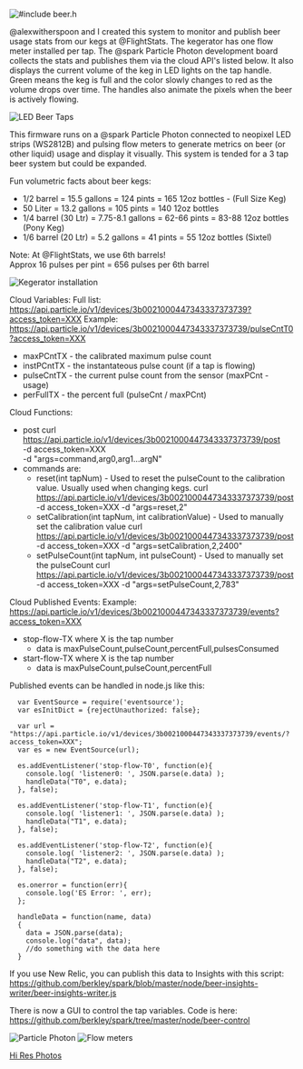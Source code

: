 ![#include beer.h](https://c1.staticflickr.com/1/712/22913838471_53f38de2da.jpg "Beer Nerds")

@alexwitherspoon and I created this system to monitor and publish beer usage stats from our kegs at @FlightStats.  The kegerator has one flow meter installed per tap.  The @spark Particle Photon development board collects the stats and publishes them via the cloud API's listed below.  It also displays the current volume of the keg in LED lights on the tap handle.  Green means the keg is full and the color slowly changes to red as the volume drops over time.  The handles also animate the pixels when the beer is actively flowing.  

![LED Beer Taps](https://c1.staticflickr.com/1/575/22510564369_e563be6be2.jpg "LED tap handles showing current volume by color.")

This firmware runs on a @spark Particle Photon connected to neopixel LED strips (WS2812B) and pulsing flow meters
to generate metrics on beer (or other liquid) usage and display it visually.  This
system is tended for a 3 tap beer system but could be expanded.

Fun volumetric facts about beer kegs:
  * 1/2 barrel = 15.5 gallons = 124 pints = 165 12oz bottles - (Full Size Keg)
  * 50 Liter = 13.2 gallons = 105 pints = 140 12oz bottles
  * 1/4 barrel (30 Ltr) = 7.75-8.1 gallons = 62-66 pints = 83-88 12oz bottles (Pony Keg)
  * 1/6 barrel (20 Ltr) = 5.2 gallons = 41 pints = 55 12oz bottles (Sixtel)

Note: At @FlightStats, we use 6th barrels!  
      Approx 16 pulses per pint = 656 pulses per 6th barrel
      
![Kegerator installation](https://c2.staticflickr.com/6/5650/22876727816_e9e6af7a0b.jpg "Flow meters, kegs and Particle Photon controller.")

Cloud Variables:
Full list: https://api.particle.io/v1/devices/3b0021000447343337373739?access_token=XXX
Example: https://api.particle.io/v1/devices/3b0021000447343337373739/pulseCntT0?access_token=XXX
  * maxPCntTX - the calibrated maximum pulse count
  * instPCntTX - the instantateous pulse count (if a tap is flowing)
  * pulseCntTX - the current pulse count from the sensor (maxPCnt - usage)
  * perFullTX - the percent full (pulseCnt / maxPCnt)

Cloud Functions:
  * post
    curl https://api.particle.io/v1/devices/3b0021000447343337373739/post \
     -d access_token=XXX \
     -d "args=command,arg0,arg1...argN" 
  * commands are: 
    * reset(int tapNum) - Used to reset the pulseCount to the calibration value. Usually used when changing kegs.
      curl https://api.particle.io/v1/devices/3b0021000447343337373739/post -d access_token=XXX -d "args=reset,2"
    * setCalibration(int tapNum, int calibrationValue) - Used to manually set the calibration value
      curl https://api.particle.io/v1/devices/3b0021000447343337373739/post -d access_token=XXX -d "args=setCalibration,2,2400"
    * setPulseCount(int tapNum, int pulseCount) - Used to manually set the pulseCount
      curl https://api.particle.io/v1/devices/3b0021000447343337373739/post -d access_token=XXX -d "args=setPulseCount,2,783"

Cloud Published Events:
Example: https://api.particle.io/v1/devices/3b0021000447343337373739/events?access_token=XXX
  * stop-flow-TX where X is the tap number
    * data is maxPulseCount,pulseCount,percentFull,pulsesConsumed
  * start-flow-TX where X is the tap number
    * data is maxPulseCount,pulseCount,percentFull

Published events can be handled in node.js like this:

      var EventSource = require('eventsource');
      var esInitDict = {rejectUnauthorized: false};

      var url = "https://api.particle.io/v1/devices/3b0021000447343337373739/events/?access_token=XXX";
      var es = new EventSource(url);

      es.addEventListener('stop-flow-T0', function(e){
        console.log( 'listener0: ', JSON.parse(e.data) );
        handleData("T0", e.data);
      }, false);

      es.addEventListener('stop-flow-T1', function(e){
        console.log( 'listener1: ', JSON.parse(e.data) );
        handleData("T1", e.data);
      }, false);

      es.addEventListener('stop-flow-T2', function(e){
        console.log( 'listener2: ', JSON.parse(e.data) );
        handleData("T2", e.data);
      }, false);

      es.onerror = function(err){
        console.log('ES Error: ', err);
      };

      handleData = function(name, data)
      {
        data = JSON.parse(data);
        console.log("data", data);
        //do something with the data here
      }
 
If you use New Relic, you can publish this data to Insights with this script: https://github.com/berkley/spark/blob/master/node/beer-insights-writer/beer-insights-writer.js

There is now a GUI to control the tap variables.   Code is here: https://github.com/berkley/spark/tree/master/node/beer-control

![Particle Photon](https://c2.staticflickr.com/6/5681/22281557383_d42163feef.jpg "Particle Photon")
![Flow meters](https://c1.staticflickr.com/1/700/22484342377_5b42a3f49a.jpg "Flow meters")

[Hi Res Photos](https://www.flickr.com/photos/offhegoes/albums/72157660955639056)

